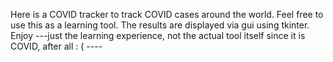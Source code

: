 Here is a COVID tracker to track COVID cases around the world.
Feel free to use this as a learning tool. The results are displayed via gui
using tkinter. Enjoy ---just the learning experience, not the actual tool itself since it is COVID, after all : ( ----
